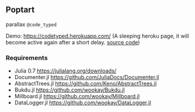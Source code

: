 ## Poptart 

parallax `@code_typed`

Demo: https://codetyped.herokuapp.com/ (A sleeping heroku page, it will become active again after a short delay. [source code](https://github.com/wookay/heroku-codetyped))


### Requirements
 - Julia 0.7 https://julialang.org/downloads/
 - Documenter.jl https://github.com/JuliaDocs/Documenter.jl
 - AbstractTrees.jl https://github.com/Keno/AbstractTrees.jl
 - Bukdu.jl https://github.com/wookay/Bukdu.jl
 - Millboard.jl https://github.com/wookay/Millboard.jl
 - DataLogger.jl https://github.com/wookay/DataLogger.jl
